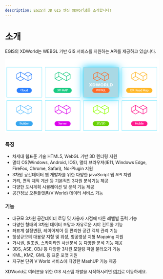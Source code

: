 ```yaml
---
description: EGIS의 3D GIS 엔진 XDWorld를 소개합니다!
---
```


# 소개

&#x20;EGIS의 XDWorld는 WEBGL 기반 GIS 서비스를 지원하는 API를 제공하고 있습니다.

![](<../.gitbook/assets/image (4).png>)

### 특징

* 차세대 웹표준 기술 HTML5, WebGL 기반 3D 렌더링 지원
* 멀티 OS(Windows, Android, IOS), 멀티 브라우져(IE11, Windows Edge, FireFox, Chrome, Safari), No-Plugin 지원
* 3차원 공간데이터 웹 개발자를 위한 다양한 javaScript 웹 API 지원
* 거리, 면적 체적 계산 등 기본적인 3차원 분석기능 제공
* 다양한 도시계획 시뮬레이션 및 분석 기능 제공
* 공간정보 오픈플랫폼(V World) 데이터 서비스 가능

### 기능&#x20;

* 대규모 3차원 공간데이터 로딩 및 사용자 시점에 따른 레벨별 출력 기능
* 다양한 형태의 3차원 데이터 조망과 자유로운 시야 컨트롤 기능
* 좌표계 설정변환, 레이어제어 등 편리한 공간 객체 관리 기능
* 행성규모의 대용량 지형 및 위성, 항공영상 지형 Mapping 지원
* 가시권, 일조권, 스카이라인 사선분석 등 다양한 분석 기능 제공
* 3DS, ASE, OBJ 등 다양한 3차원 모델링 파일 불러오기 기능
* KML, KMZ, GML 등 표준 포맷 지원
* 지구본 단위 V World 서비스에 다양한 MashUP 기능 제공



XDWorld로 여러분을 위한 GIS 시스템 개발을 시작하시려면 [여기](broken-reference)로 이동하세요.

